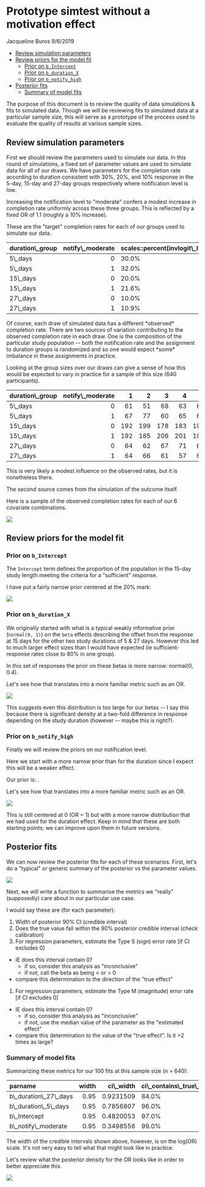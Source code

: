 Prototype simtest without a motivation effect
================
Jacqueline Buros
9/6/2019

-   [Review simulation parameters](#review-simulation-parameters)
-   [Review priors for the model fit](#review-priors-for-the-model-fit)
    -   [Prior on `b_Intercept`](#prior-on-b_intercept)
    -   [Prior on `b_duration_X`](#prior-on-b_duration_x)
    -   [Prior on `b_notify_high`](#prior-on-b_notify_high)
-   [Posterior fits](#posterior-fits)
    -   [Summary of model fits](#summary-of-model-fits)

The purpose of this document is to review the quality of data simulations & fits to simulated data. Though we will be reviewing fits to simulated data at a particular sample size, this will serve as a prototype of the process used to evaluate the quality of results at various sample sizes.

Review simulation parameters
----------------------------

First we should review the parameters used to simulate our data. In this round of simulations, a fixed set of parameter values are used to simulate data for all of our draws. We have parameters for the completion rate according to duration consistent with 30%, 20%, and 10% response in the 5-day, 15-day and 27-day groups respectively where notification level is low.

Increasing the notification level to "moderate" confers a modest increase in completion rate uniformly across these three groups. This is reflected by a fixed OR of 1.1 (roughly a 10% increase).

These are the "target" completion rates for each of our groups used to simulate our data.

<table>
<thead>
<tr>
<th style="text-align:left;">
duration\_group
</th>
<th style="text-align:right;">
notify\_moderate
</th>
<th style="text-align:left;">
scales::percent(invlogit\_linpred)
</th>
</tr>
</thead>
<tbody>
<tr>
<td style="text-align:left;">
5\_days
</td>
<td style="text-align:right;">
0
</td>
<td style="text-align:left;">
30.0%
</td>
</tr>
<tr>
<td style="text-align:left;">
5\_days
</td>
<td style="text-align:right;">
1
</td>
<td style="text-align:left;">
32.0%
</td>
</tr>
<tr>
<td style="text-align:left;">
15\_days
</td>
<td style="text-align:right;">
0
</td>
<td style="text-align:left;">
20.0%
</td>
</tr>
<tr>
<td style="text-align:left;">
15\_days
</td>
<td style="text-align:right;">
1
</td>
<td style="text-align:left;">
21.6%
</td>
</tr>
<tr>
<td style="text-align:left;">
27\_days
</td>
<td style="text-align:right;">
0
</td>
<td style="text-align:left;">
10.0%
</td>
</tr>
<tr>
<td style="text-align:left;">
27\_days
</td>
<td style="text-align:right;">
1
</td>
<td style="text-align:left;">
10.9%
</td>
</tr>
</tbody>
</table>
Of course, each draw of simulated data has a different *observed* completion rate. There are two sources of variation contributing to the observed completion rate in each draw. One is the composition of the particular study population -- both the notification rate and the assignment to duration groups is randomized and so one would expect *some* imbalance in these assignments in practice.

Looking at the group sizes over our draws can give a sense of how this would be expected to vary in practice for a sample of this size (640 participants).

<table>
<thead>
<tr>
<th style="text-align:left;">
duration\_group
</th>
<th style="text-align:right;">
notify\_moderate
</th>
<th style="text-align:right;">
1
</th>
<th style="text-align:right;">
2
</th>
<th style="text-align:right;">
3
</th>
<th style="text-align:right;">
4
</th>
<th style="text-align:right;">
5
</th>
</tr>
</thead>
<tbody>
<tr>
<td style="text-align:left;">
5\_days
</td>
<td style="text-align:right;">
0
</td>
<td style="text-align:right;">
61
</td>
<td style="text-align:right;">
51
</td>
<td style="text-align:right;">
68
</td>
<td style="text-align:right;">
63
</td>
<td style="text-align:right;">
64
</td>
</tr>
<tr>
<td style="text-align:left;">
5\_days
</td>
<td style="text-align:right;">
1
</td>
<td style="text-align:right;">
67
</td>
<td style="text-align:right;">
77
</td>
<td style="text-align:right;">
60
</td>
<td style="text-align:right;">
65
</td>
<td style="text-align:right;">
64
</td>
</tr>
<tr>
<td style="text-align:left;">
15\_days
</td>
<td style="text-align:right;">
0
</td>
<td style="text-align:right;">
192
</td>
<td style="text-align:right;">
199
</td>
<td style="text-align:right;">
178
</td>
<td style="text-align:right;">
183
</td>
<td style="text-align:right;">
190
</td>
</tr>
<tr>
<td style="text-align:left;">
15\_days
</td>
<td style="text-align:right;">
1
</td>
<td style="text-align:right;">
192
</td>
<td style="text-align:right;">
185
</td>
<td style="text-align:right;">
206
</td>
<td style="text-align:right;">
201
</td>
<td style="text-align:right;">
194
</td>
</tr>
<tr>
<td style="text-align:left;">
27\_days
</td>
<td style="text-align:right;">
0
</td>
<td style="text-align:right;">
64
</td>
<td style="text-align:right;">
62
</td>
<td style="text-align:right;">
67
</td>
<td style="text-align:right;">
71
</td>
<td style="text-align:right;">
63
</td>
</tr>
<tr>
<td style="text-align:left;">
27\_days
</td>
<td style="text-align:right;">
1
</td>
<td style="text-align:right;">
64
</td>
<td style="text-align:right;">
66
</td>
<td style="text-align:right;">
61
</td>
<td style="text-align:right;">
57
</td>
<td style="text-align:right;">
65
</td>
</tr>
</tbody>
</table>
This is very likely a modest influence on the observed rates, but it is nonetheless there.

The second source comes from the simulation of the outcome itself.

Here is a sample of the observed completion rates for each of our 6 covariate combinations.

![](Review-simtest-no-motivation-effect_files/figure-markdown_github/unnamed-chunk-3-1.png)

Review priors for the model fit
-------------------------------

### Prior on `b_Intercept`

The `Intercept` term defines the proportion of the population in the 15-day study length meeting the criteria for a "sufficient" response.

I have put a fairly narrow prior centered at the 20% mark:

![](Review-simtest-no-motivation-effect_files/figure-markdown_github/prior-Intercept-plot-1.png)

### Prior on `b_duration_X`

We originally started with what is a typical weakly informative prior (`normal(0, 1)`) on the `beta` effects describing the offset from the response at 15 days for the other two study durations of 5 & 27 days. However this led to much larger effect sizes than I would have expected (ie sufficient-response rates close to 80% in one group).

In this set of responses the prior on these betas is more narrow: normal(0, 0.4).

Let's see how that translates into a more familiar metric such as an OR.

![](Review-simtest-no-motivation-effect_files/figure-markdown_github/prior-beta-duration-plot-1.png)

This suggests even this distribution is too large for our betas -- I say this because there is significant density at a two-fold difference in response depending on the study duration (however -- maybe this is right?).

### Prior on `b_notify_high`

Finally we will review the priors on our notification level.

Here we start with a more narrow prior than for the duration since I expect this will be a weaker effect.

Our prior is: .

Let's see how that translates into a more familiar metric such as an OR.

![](Review-simtest-no-motivation-effect_files/figure-markdown_github/prior-beta-notify-plot-1.png)

This is still centered at 0 (OR = 1) but with a more narrow distribution that we had used for the duration effect. Keep in mind that these are both starting points; we can improve upon them in future versions.

Posterior fits
--------------

We can now review the posterior fits for each of these scenarios. First, let's do a "typical" or generic summary of the posterior vs the parameter values.

![](Review-simtest-no-motivation-effect_files/figure-markdown_github/post-fits-1.png)

Next, we will write a function to summarise the metrics we "really" (supposedly) care about in our particular use case.

I would say these are (for each parameter):

1.  Width of posterior 90% CI (credible interval)
2.  Does the true value fall within the 90% posterior credible interval (check calibration)
3.  For regression parameters, estimate the Type S (sign) error rate \[if CI excludes 0\]

-   IE does this interval contain 0?
    -   if so, consider this analysis as "inconclusive"
    -   if *not*, call the beta as being &lt; or &gt; 0
-   compare this determination to the direction of the "true effect"

1.  For regression parameters, estimate the Type M (magnitude) error rate \[if CI excludes 0\]

-   IE does this interval contain 0?
    -   if so, consider this analysis as "inconclusive"
    -   if *not*, use the median value of the parameter as the "estimated effect"
-   compare this determination to the value of the "true effect". Is it &gt;2 times as large?

### Summary of model fits

Summarizing these metrics for our 100 fits at this sample size (n = 640):

<table>
<thead>
<tr>
<th style="text-align:left;">
parname
</th>
<th style="text-align:right;">
width
</th>
<th style="text-align:right;">
ci\_width
</th>
<th style="text-align:left;">
ci\_contains\_true\_value
</th>
<th style="text-align:left;">
ci\_contains\_0
</th>
<th style="text-align:left;">
ci\_type\_s\_error
</th>
<th style="text-align:left;">
ci\_type\_m\_error
</th>
</tr>
</thead>
<tbody>
<tr>
<td style="text-align:left;">
b\_duration\_27\_days
</td>
<td style="text-align:right;">
0.95
</td>
<td style="text-align:right;">
0.9231509
</td>
<td style="text-align:left;">
84.0%
</td>
<td style="text-align:left;">
30.0%
</td>
<td style="text-align:left;">
0.0%
</td>
<td style="text-align:left;">
0.0%
</td>
</tr>
<tr>
<td style="text-align:left;">
b\_duration\_5\_days
</td>
<td style="text-align:right;">
0.95
</td>
<td style="text-align:right;">
0.7856807
</td>
<td style="text-align:left;">
96.0%
</td>
<td style="text-align:left;">
34.0%
</td>
<td style="text-align:left;">
0.0%
</td>
<td style="text-align:left;">
0.0%
</td>
</tr>
<tr>
<td style="text-align:left;">
b\_Intercept
</td>
<td style="text-align:right;">
0.95
</td>
<td style="text-align:right;">
0.4820053
</td>
<td style="text-align:left;">
97.0%
</td>
<td style="text-align:left;">
0.0%
</td>
<td style="text-align:left;">
0.0%
</td>
<td style="text-align:left;">
0.0%
</td>
</tr>
<tr>
<td style="text-align:left;">
b\_notify\_moderate
</td>
<td style="text-align:right;">
0.95
</td>
<td style="text-align:right;">
0.3498556
</td>
<td style="text-align:left;">
99.0%
</td>
<td style="text-align:left;">
100.0%
</td>
<td style="text-align:left;">
NaN%
</td>
<td style="text-align:left;">
NaN%
</td>
</tr>
</tbody>
</table>
The width of the credible intervals shown above, however, is on the log(OR) scale. It's not very easy to tell what that might look like in practice.

Let's review what the posterior density for the OR looks like in order to better appreciate this.

![](Review-simtest-no-motivation-effect_files/figure-markdown_github/unnamed-chunk-4-1.png)
